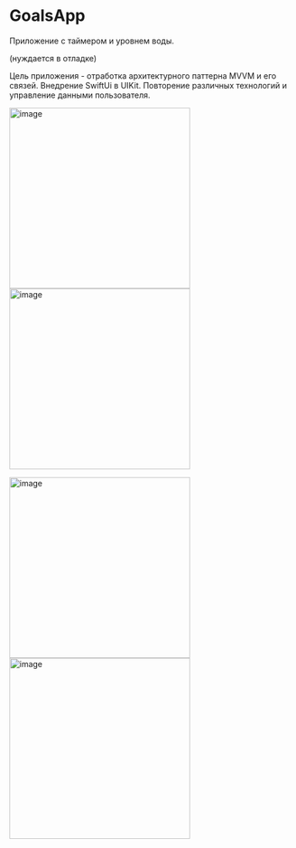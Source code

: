 # GoalsApp
Приложение с таймером и уровнем воды. 

(нуждается в отладке)

Цель приложения  - отработка архитектурного паттерна MVVM и его связей.
Внедрение SwiftUi в UIKit.
Повторение различных технологий и управление данными пользователя.

<img width="320" alt="image" src="https://user-images.githubusercontent.com/79677367/184812337-069c55bd-c22d-4731-a600-b932f52cce61.png"> <img width="320" alt="image" src="https://user-images.githubusercontent.com/79677367/184812512-c2bde8ae-8a17-429f-8285-9c2f9327538d.png">

<img width="320" alt="image" src="https://user-images.githubusercontent.com/79677367/184812608-21870402-f15f-4cf0-995b-98bc1d083372.png"> <img width="320" alt="image" src="https://user-images.githubusercontent.com/79677367/184812557-86f8f4df-c1a3-440d-b3e8-b6cbc9e2282b.png">

